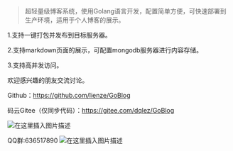 >超轻量级博客系统，使用Golang语言开发，配置简单方便，可快速部署到生产环境，适用于个人博客的展示。


1.支持一键打包并发布到目标服务器。

2.支持markdown页面的展示，可配置mongodb服务器进行内容存储。

3.支持高并发访问。

欢迎感兴趣的朋友交流讨论。

Github：https://github.com/lienze/GoBlog

码云Gitee（仅同步代码）：https://gitee.com/dqlez/GoBlog

![在这里插入图片描述](https://img-blog.csdnimg.cn/20190809100216322.png?x-oss-process=image/watermark,type_ZmFuZ3poZW5naGVpdGk,shadow_10,text_aHR0cHM6Ly9ibG9nLmNzZG4ubmV0L2xpZW56ZTIwMTA=,size_16,color_FFFFFF,t_70)

QQ群:636517890
![在这里插入图片描述](https://img-blog.csdnimg.cn/20190730151112836.png)